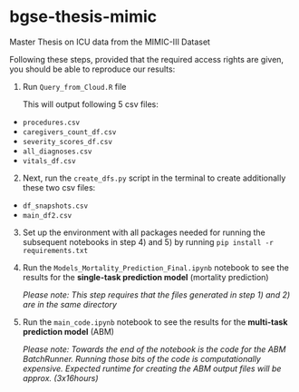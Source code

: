 # bgse-thesis-mimic
Master Thesis on ICU data from the MIMIC-III Dataset

Following these steps, provided that the required access rights are given, you should be able to reproduce our results:

1) Run `Query_from_Cloud.R` file 

    This will output following 5 csv files: 
  * `procedures.csv`
  * `caregivers_count_df.csv`
  * `severity_scores_df.csv`
  * `all_diagnoses.csv`
  * `vitals_df.csv`
  
2) Next, run the `create_dfs.py` script in the terminal to create additionally these two csv files:
* `df_snapshots.csv`
* `main_df2.csv`

3) Set up the environment with all packages needed for running the subsequent notebooks in step 4) and 5) by running `pip install -r requirements.txt`

4) Run the `Models_Mortality_Prediction_Final.ipynb` notebook to see the results for the **single-task prediction model** (mortality prediction)

    *Please note: This step requires that the files generated in step 1) and 2) are in the same directory*

5) Run the `main_code.ipynb` notebook to see the results for the **multi-task prediction model** (ABM)
   
   *Please note: Towards the end of the notebook is the code for the ABM BatchRunner. Running those bits of the code is computationally expensive. Expected runtime for creating the ABM output files will be approx. (3x16hours)*
